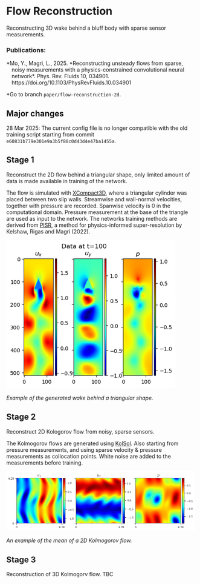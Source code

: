# Flow Reconstruction

Reconstructing 3D wake behind a bluff body with sparse sensor measurements. 

### Publications:
<p style="padding-left: 1em; text-indent: -1em;">
*Mo, Y., Magri, L., 2025. *Reconstructing unsteady flows from sparse, noisy measurements with a physics-constrained convolutional neural network*. Phys. Rev. Fluids 10, 034901. https://doi.org/10.1103/PhysRevFluids.10.034901
</p>

\*Go to branch `paper/flow-reconstruction-2d`.

## Major changes

28 Mar 2025: The current config file is no longer compatible with the old training script starting from commit `e60831b779e301e9a3b5f88c0d43d4e47ba1455a`. 

## Stage 1

Reconstruct the 2D flow behind a triangular shape, only limited amount of data is made available in training of the network.

The flow is simulated with [XCompact3D](https://github.com/xcompact3d/Incompact3d), where a triangular cylinder was placed between two slip walls.
Streamwise and wall-normal velocities, together with pressure are recorded. Spanwise velocity is $0$ in the computational domain. 
Pressure measurement at the base of the triangle are used as input to the network. 
The networks training methods are derived from [PISR](https://github.com/MagriLab/PISR), a method for physics-informed super-resolution by Kelshaw, Rigas and Magri (2022).

![A snapshot of an example dataset used in stage 1.](./admin/doc/pic/triangle2d_example.png)

*Example of the generated wake behind a triangular shape.*


## Stage 2
Reconstruct 2D Kologorov flow from noisy, sparse sensors.

The Kolmogorov flows are generated using [KolSol](https://github.com/MagriLab/KolSol/). 
Also starting from pressure measurements, and using sparse velocity & pressure measurements as collocation points. White noise are added to the measurements before training.

<!-- ![Mean of a Kolmogorov flow.](./admin/doc/pic/fig_mean_14635.png )-->

<img src="./admin/doc/pic/fig_mean_14635.png" alt="Mean of a Kolmogorov flow" width="500"/>

*An example of the mean of a 2D Kolmogorov flow.*

## Stage 3 
Reconstruction of 3D Kolmogorv flow. TBC